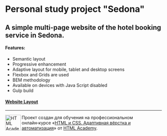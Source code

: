 # Personal study project "Sedona" 

## A simple multi-page website of the hotel booking service in Sedona.

#### Features:

+ Semantic layout
+ Progressive enhancement
+ Adaptive layout for mobile, tablet and desktop screens
+ Flexbox and Grids are used
+ BEM methodology
+ Available on devices with Java Script disabled
+ Gulp build

#### [Website Layout](https://www.figma.com/file/0tPK8yvYUH1xXRQD03IbVL/HTML-2-%2F-Седона-(22)?type=design&node-id=72-100&t=3DAFklXB9lImjeMc-0) 

---

<a href="https://htmlacademy.ru/intensive/adaptive"><img align="left" width="50" height="50" alt="HTML Academy" src="https://up.htmlacademy.ru/static/img/intensive/adaptive/logo-for-github-2.png"></a>

Проект создан для обучения на профессиональном онлайн‑курсе «[HTML и CSS. Адаптивная вёрстка и автоматизация](https://htmlacademy.ru/intensive/adaptive)» от [HTML Academy](https://htmlacademy.ru).

[check-image]: https://github.com/htmlacademy-adaptive/{{userId}}-{{projectName}}/workflows/Project%20check/badge.svg?branch=master
[check-url]: https://github.com/htmlacademy-adaptive/{{userId}}-{{projectName}}/actions
